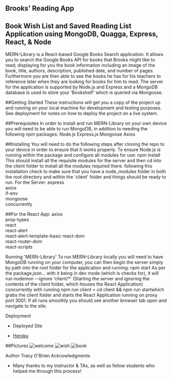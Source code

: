 ## Brooks' Reading App

## Book Wish List and Saved Reading List Application using MongoDB, Quagga, Express, React, & Node
MERN-Library is a React-based Google Books Search application. It allows you to search the Google Books API for books that Brooks might like to read; displaying for you the book information including an image of the book, title, authors, description, published date, and number of pages. Furthermore you are then able to see the books he has for his teachers to reference later when they are looking for books for him to read. The server for the application is supported by Node.js and Express and a MongoDB database is used to store your 'Bookshelf' which is queried via Mongoose.


##Getting Started
These instructions will get you a copy of the project up and running on your local machine for development and testing purposes. See deployment for notes on how to deploy the project on a live system.

##Prerequisites
In order to install and run MERN-Library on your own device you will need to be able to run MongoDB, in addition to needing the following npm packages:
Node.js
Express.js
Mongoose
Axios

##Installing
You will need to do the following steps after cloning the repo to your device in order to ensure that it works properly.
To ensure Node.js is running within the package and configure all modules for use:
npm install
This should install all the requisite modules for the server and then cd into the client folder to install all the modules required there. following this installation check to make sure that you have a node_modules folder in both the root directory and within the 'client' folder and things should be ready to run.
For the Server:
express             
axios               
if-env              
mongoose            
concurrently        

##For the React App:
axios               
prop-types          
react               
react-alert         
react-alert-template-basic
react-dom       
react-router-dom    
react-scripts
            

Running 'MERN-Library'
To run MERN-Library locally you will need to have MongoDB running on your computer, you can then begin the server simply by path into the root folder for the application and running:
npm start
As per the package.json... with it being in dev mode (which is checks for), it will run nodemon --ignore 'client/*' (Starting the server and ignoring the contents of the client folder, which houses the React Application) concurrently with running npm run client = cd client && npm run startwhich grabs the client folder and starts the React Application running on proxy port 3001. If all runs smoothly you should see another browser tab open and navigate to the site.

Deployment
* Deployed Site
- [Heroku](https://savethebook.herokuapp.com/)

##Pictures
![welcome](welcome.jpeg)
![wish](wish.jpeg)
![book](book.jpeg)



Author Tracy O'Brien
Acknowledgments
* Many thanks to my instructor & TAs, as well as fellow students who helped me through this process!















  